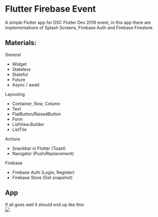 # Flutter Firebase Event
A simple Flutter app for DSC Flutter Dev 2019 event, in this app there are implementations of Splash Screens, Firebase Auth and Firebase Firestore.

## Materials:  
General
- Widget
- Stateless
- Stateful
- Future
- Async / await

Layouting
- Container, Row, Column
- Text
- FlatButton/RaisedButton
- Form
- ListView.Builder
- ListTile

Actions
- Snackbar in Flutter (Toast)
- Navigator (Push/Replacement)

Firebase
- Firebase Auth (Login, Register)
- Firebase Store (Get snapshot)

## App
If all goes well it should end up like this:
<br>
![](docs/result.gif)
